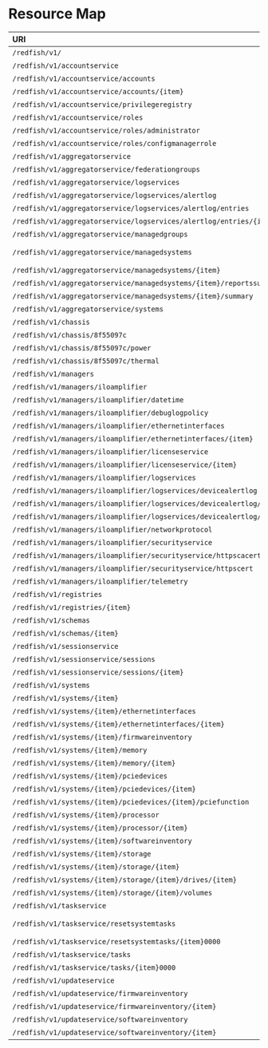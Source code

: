 # Resource Map
|URI|Type|
|:---|:---|
|`/redfish/v1/`|[ServiceRoot](#serviceroot-v1_1_1-serviceroot)|
|`/redfish/v1/accountservice`|[AccountService](#accountservice-v1_0_4-accountservice)|
|`/redfish/v1/accountservice/accounts`|Collection of [ManagerAccount](#manageraccount-v1_0_3-manageraccount)|
|`/redfish/v1/accountservice/accounts/{item}`|[ManagerAccount](#manageraccount-v1_0_3-manageraccount)|
|`/redfish/v1/accountservice/privilegeregistry`|[PrivilegeRegistry](#privilegeregistry-v1_0_0-privilegeregistry)|
|`/redfish/v1/accountservice/roles`|Collection of [Role](#role-v1_0_0-role)|
|`/redfish/v1/accountservice/roles/administrator`|[Role](#role-v1_0_0-role)|
|`/redfish/v1/accountservice/roles/configmanagerrole`|[Role](#role-v1_0_0-role)|
|`/redfish/v1/aggregatorservice`|[HpeWfmAggregatorService](#hpewfmaggregatorservice-v1_1_0-hpewfmaggregatorservice)|
|`/redfish/v1/aggregatorservice/federationgroups`|HpeWfmFederationGroupCollection|
|`/redfish/v1/aggregatorservice/logservices`|Collection of [LogService](#logservice-v1_0_3-logservice)|
|`/redfish/v1/aggregatorservice/logservices/alertlog`|[LogService](#logservice-v1_0_3-logservice)|
|`/redfish/v1/aggregatorservice/logservices/alertlog/entries`|Collection of [LogEntry](#logentry-v1_1_1-logentry)|
|`/redfish/v1/aggregatorservice/logservices/alertlog/entries/{item}`|[LogEntry](#logentry-v1_1_1-logentry)|
|`/redfish/v1/aggregatorservice/managedgroups`|HpeWfmManagedGroupCollection|
|`/redfish/v1/aggregatorservice/managedsystems`|Collection of [HpeWfmManagedSystem](#hpewfmmanagedsystem-v1_0_0-hpewfmmanagedsystem)|
|`/redfish/v1/aggregatorservice/managedsystems/{item}`|[HpeWfmManagedSystem](#hpewfmmanagedsystem-v1_0_0-hpewfmmanagedsystem)|
|`/redfish/v1/aggregatorservice/managedsystems/{item}/reportssummary`|[HpeWfmReportsSummary](#hpewfmreportssummary-v1_0_0-hpewfmreportssummary)|
|`/redfish/v1/aggregatorservice/managedsystems/{item}/summary`|[HpeWfmSystemSummary](#hpewfmsystemsummary-v1_0_0-hpewfmsystemsummary)|
|`/redfish/v1/aggregatorservice/systems`|Collection of [ComputerSystem](#computersystem-v1_3_0-computersystem)|
|`/redfish/v1/chassis`|Collection of [Chassis](#chassis-v1_4_0-chassis)|
|`/redfish/v1/chassis/8f55097c`|[Chassis](#chassis-v1_4_0-chassis)|
|`/redfish/v1/chassis/8f55097c/power`|[Power](#power-v1_3_0-power)|
|`/redfish/v1/chassis/8f55097c/thermal`|[Thermal](#thermal-v1_3_0-thermal)|
|`/redfish/v1/managers`|Collection of [Manager](#manager-v1_3_0-manager)|
|`/redfish/v1/managers/iloamplifier`|[Manager](#manager-v1_3_0-manager)|
|`/redfish/v1/managers/iloamplifier/datetime`|[HpeWfmDateTime](#hpewfmdatetime-v1_0_0-hpewfmdatetime)|
|`/redfish/v1/managers/iloamplifier/debuglogpolicy`|[HpeWfmDebugLogs](#hpewfmdebuglogs-v1_0_0-hpewfmdebuglogs)|
|`/redfish/v1/managers/iloamplifier/ethernetinterfaces`|Collection of [EthernetInterface](#ethernetinterface-v1_2_0-ethernetinterface)|
|`/redfish/v1/managers/iloamplifier/ethernetinterfaces/{item}`|[EthernetInterface](#ethernetinterface-v1_2_0-ethernetinterface)|
|`/redfish/v1/managers/iloamplifier/licenseservice`|Collection of [HpeWfmLicense](#hpewfmlicense-v1_0_0-hpewfmlicense)|
|`/redfish/v1/managers/iloamplifier/licenseservice/{item}`|[HpeWfmLicense](#hpewfmlicense-v1_0_0-hpewfmlicense)|
|`/redfish/v1/managers/iloamplifier/logservices`|Collection of [LogService](#logservice-v1_0_3-logservice)|
|`/redfish/v1/managers/iloamplifier/logservices/devicealertlog`|[LogService](#logservice-v1_0_3-logservice)|
|`/redfish/v1/managers/iloamplifier/logservices/devicealertlog/entries`|Collection of [LogEntry](#logentry-v1_1_1-logentry)|
|`/redfish/v1/managers/iloamplifier/logservices/devicealertlog/entries/{item}`|[LogEntry](#logentry-v1_1_1-logentry)|
|`/redfish/v1/managers/iloamplifier/networkprotocol`|[ManagerNetworkProtocol](#managernetworkprotocol-v1_1_0-managernetworkprotocol)|
|`/redfish/v1/managers/iloamplifier/securityservice`|[HpeSecurityService](#hpesecurityservice-v1_0_0-hpesecurityservice)|
|`/redfish/v1/managers/iloamplifier/securityservice/httpscacerts`|HpWfmHttpsCertCollection|
|`/redfish/v1/managers/iloamplifier/securityservice/httpscert`|[HpeHttpsCert](#hpehttpscert-v1_0_0-hpehttpscert)|
|`/redfish/v1/managers/iloamplifier/telemetry`|[HpeWfmTelemetryInfo](#hpewfmtelemetryinfo-v1_0_0-hpewfmtelemetryinfo)|
|`/redfish/v1/registries`|Collection of [MessageRegistryFile](#messageregistryfile-v1_1_0-messageregistryfile)|
|`/redfish/v1/registries/{item}`|[MessageRegistryFile](#messageregistryfile-v1_1_0-messageregistryfile)|
|`/redfish/v1/schemas`|Collection of [JsonSchemaFile](#jsonschemafile-v1_0_3-jsonschemafile)|
|`/redfish/v1/schemas/{item}`|[JsonSchemaFile](#jsonschemafile-v1_0_3-jsonschemafile)|
|`/redfish/v1/sessionservice`|[SessionService](#sessionservice-v1_1_1-sessionservice)|
|`/redfish/v1/sessionservice/sessions`|Collection of [Session](#session-v1_0_3-session)|
|`/redfish/v1/sessionservice/sessions/{item}`|[Session](#session-v1_0_3-session)|
|`/redfish/v1/systems`|Collection of [ComputerSystem](#computersystem-v1_3_0-computersystem)|
|`/redfish/v1/systems/{item}`|[ComputerSystem](#computersystem-v1_3_0-computersystem)|
|`/redfish/v1/systems/{item}/ethernetinterfaces`|Collection of [EthernetInterface](#ethernetinterface-v1_2_0-ethernetinterface)|
|`/redfish/v1/systems/{item}/ethernetinterfaces/{item}`|[EthernetInterface](#ethernetinterface-v1_2_0-ethernetinterface)|
|`/redfish/v1/systems/{item}/firmwareinventory`|SoftwareInventoryCollection|
|`/redfish/v1/systems/{item}/memory`|Collection of [Memory](#memory-v1_2_0-memory)|
|`/redfish/v1/systems/{item}/memory/{item}`|[Memory](#memory-v1_2_0-memory)|
|`/redfish/v1/systems/{item}/pciedevices`|Collection of [PCIeDevice](#pciedevice-v1_1_0-pciedevice)|
|`/redfish/v1/systems/{item}/pciedevices/{item}`|[PCIeDevice](#pciedevice-v1_1_0-pciedevice)|
|`/redfish/v1/systems/{item}/pciedevices/{item}/pciefunction`|[PCIeFunction](#pciefunction-v1_1_0-pciefunction)|
|`/redfish/v1/systems/{item}/processor`|Collection of [Processor](#processor-v1_1_0-processor)|
|`/redfish/v1/systems/{item}/processor/{item}`|[Processor](#processor-v1_1_0-processor)|
|`/redfish/v1/systems/{item}/softwareinventory`|SoftwareInventoryCollection|
|`/redfish/v1/systems/{item}/storage`|Collection of [Storage](#storage-v1_2_0-storage)|
|`/redfish/v1/systems/{item}/storage/{item}`|[Storage](#storage-v1_2_0-storage)|
|`/redfish/v1/systems/{item}/storage/{item}/drives/{item}`|[Drive](#drive-v1_2_0-drive)|
|`/redfish/v1/systems/{item}/storage/{item}/volumes`|VolumeCollection|
|`/redfish/v1/taskservice`|[TaskService](#taskservice-v1_0_3-taskservice)|
|`/redfish/v1/taskservice/resetsystemtasks`|Collection of [HpeWfmResetSystemTask](#hpewfmresetsystemtask-v1_0_0-hpewfmresetsystemtask)|
|`/redfish/v1/taskservice/resetsystemtasks/{item}0000`|[HpeWfmResetSystemTask](#hpewfmresetsystemtask-v1_0_0-hpewfmresetsystemtask)|
|`/redfish/v1/taskservice/tasks`|Collection of [Task](#task-v1_0_3-task)|
|`/redfish/v1/taskservice/tasks/{item}0000`|[Task](#task-v1_0_3-task)|
|`/redfish/v1/updateservice`|[UpdateService](#updateservice-v1_2_0-updateservice)|
|`/redfish/v1/updateservice/firmwareinventory`|SoftwareInventoryCollection|
|`/redfish/v1/updateservice/firmwareinventory/{item}`|[SoftwareInventory](#softwareinventory-v1_1_1-softwareinventory)|
|`/redfish/v1/updateservice/softwareinventory`|SoftwareInventoryCollection|
|`/redfish/v1/updateservice/softwareinventory/{item}`|[SoftwareInventory](#softwareinventory-v1_1_1-softwareinventory)|
